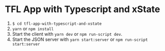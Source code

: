 # TFL App with Typescript and xState

1. `$ cd tfl-app-with-typescript-and-xstate`
2. `yarn` or `npm install`
3. Start the client with `yarn dev` or `npm run-script dev`.
4. Start the JSON server with `yarn start:server` or `npm run-script start:server`